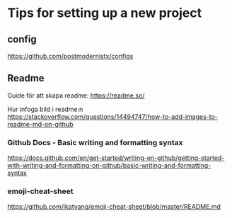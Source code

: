# Tips for setting up a new project

## config
https://github.com/postmodernistx/configs

## Readme
Guide för att skapa readme:
https://readme.so/

Hur infoga bild i readme:n
https://stackoverflow.com/questions/14494747/how-to-add-images-to-readme-md-on-github

### Github Docs - Basic writing and formatting syntax
https://docs.github.com/en/get-started/writing-on-github/getting-started-with-writing-and-formatting-on-github/basic-writing-and-formatting-syntax

### emoji-cheat-sheet 
https://github.com/ikatyang/emoji-cheat-sheet/blob/master/README.md

